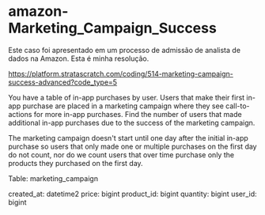 # amazon-Marketing_Campaign_Success
Este caso foi apresentado em um processo de admissão de analista de dados na Amazon. Esta é minha resolução.

https://platform.stratascratch.com/coding/514-marketing-campaign-success-advanced?code_type=5

You have a table of in-app purchases by user. Users that make their first in-app purchase are placed in a marketing campaign where they see call-to-actions for more in-app purchases. Find the number of users that made additional in-app purchases due to the success of the marketing campaign.


The marketing campaign doesn't start until one day after the initial in-app purchase so users that only made one or multiple purchases on the first day do not count, nor do we count users that over time purchase only the products they purchased on the first day.

Table: marketing_campaign


created_at:
datetime2
price:
bigint
product_id:
bigint
quantity:
bigint
user_id:
bigint
